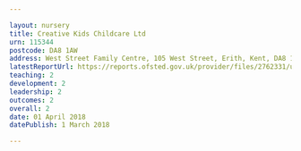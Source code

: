 ```yaml
---

layout: nursery
title: Creative Kids Childcare Ltd
urn: 115344
postcode: DA8 1AW
address: West Street Family Centre, 105 West Street, Erith, Kent, DA8 1AW
latestReportUrl: https://reports.ofsted.gov.uk/provider/files/2762331/urn/115344.pdf
teaching: 2
development: 2
leadership: 2
outcomes: 2
overall: 2
date: 01 April 2018 
datePublish: 1 March 2018

---
```

